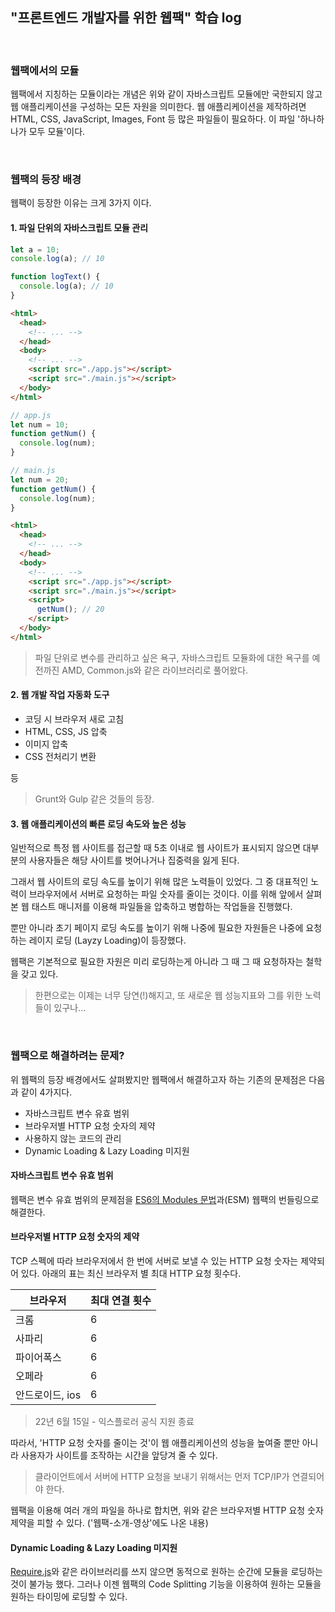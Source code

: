 ## "프론트엔드 개발자를 위한 웹팩" 학습 log

<br />

### 웹팩에서의 모듈

웹팩에서 지칭하는 모듈이라는 개념은 위와 같이 자바스크립트 모듈에만 국한되지 않고 웹 애플리케이션을 구성하는 모든 자원을 의미한다. 웹 애플리케이션을 제작하려면 HTML, CSS, JavaScript, Images, Font 등 많은 파일들이 필요하다. 이 파일 '하나하나가 모두 모듈'이다.

<br />

### 웹팩의 등장 배경

웹팩이 등장한 이유는 크게 3가지 이다.

#### 1. 파일 단위의 자바스크립트 모듈 관리

```js
let a = 10;
console.log(a); // 10

function logText() {
  console.log(a); // 10
}
```

```html
<html>
  <head>
    <!-- ... -->
  </head>
  <body>
    <!-- ... -->
    <script src="./app.js"></script>
    <script src="./main.js"></script>
  </body>
</html>
```

```js
// app.js
let num = 10;
function getNum() {
  console.log(num);
}
```

```js
// main.js
let num = 20;
function getNum() {
  console.log(num);
}
```

```html
<html>
  <head>
    <!-- ... -->
  </head>
  <body>
    <!-- ... -->
    <script src="./app.js"></script>
    <script src="./main.js"></script>
    <script>
      getNum(); // 20
    </script>
  </body>
</html>
```

> 파일 단위로 변수를 관리하고 싶은 욕구, 자바스크립트 모듈화에 대한 욕구를 예전까진 AMD, Common.js와 같은 라이브러리로 풀어왔다.

#### 2. 웹 개발 작업 자동화 도구

- 코딩 시 브라우저 새로 고침
- HTML, CSS, JS 압축
- 이미지 압축
- CSS 전처리기 변환

등

> Grunt와 Gulp 같은 것들의 등장.

#### 3. 웹 애플리케이션의 빠른 로딩 속도와 높은 성능

일반적으로 특정 웹 사이트를 접근할 때 5초 이내로 웹 사이트가 표시되지 않으면 대부분의 사용자들은 해당 사이트를 벗어나거나 집중력을 잃게 된다.

그래서 웹 사이트의 로딩 속도를 높이기 위해 많은 노력들이 있었다. 그 중 대표적인 노력이 브라우저에서 서버로 요청하는 파일 숫자를 줄이는 것이다. 이를 위해 앞에서 살펴본 웹 태스트 매니저를 이용해 파일들을 압축하고 병합하는 작업들을 진행했다.

뿐만 아니라 초기 페이지 로딩 속도를 높이기 위해 나중에 필요한 자원들은 나중에 요청하는 레이지 로딩 (Layzy Loading)이 등장했다.

웹팩은 기본적으로 필요한 자원은 미리 로딩하는게 아니라 그 때 그 때 요청하자는 철학을 갖고 있다.

> 한편으로는 이제는 너무 당연(!)해지고, 또 새로운 웹 성능지표와 그를 위한 노력들이 있구나...

<br />

### 웹팩으로 해결하려는 문제?

위 웹팩의 등장 배경에서도 살펴봤지만 웹팩에서 해결하고자 하는 기존의 문제점은 다음과 같이 4가지다.

- 자바스크립트 변수 유효 범위
- 브라우저별 HTTP 요청 숫자의 제약
- 사용하지 않는 코드의 관리
- Dynamic Loading & Lazy Loading 미지원

#### 자바스크립트 변수 유효 범위

웹팩은 변수 유효 범위의 문제점을 [ES6의 Modules 문법](https://babeljs.io/docs/en/learn#modules)과(ESM) 웹팩의 번들링으로 해결한다.

#### 브라우저별 HTTP 요청 숫자의 제약

TCP 스펙에 따라 브라우저에서 한 번에 서버로 보낼 수 있는 HTTP 요청 숫자는 제약되어 있다. 아래의 표는 최신 브라우저 별 최대 HTTP 요청 횟수다.

| 브라우저        | 최대 연결 횟수 |
| --------------- | -------------- |
| 크롬            | 6              |
| 사파리          | 6              |
| 파이어폭스      | 6              |
| 오페라          | 6              |
| 안드로이드, ios | 6              |

> 22년 6월 15일 - 익스플로러 공식 지원 종료<br />

따라서, 'HTTP 요청 숫자를 줄이는 것'이 웹 애플리케이션의 성능을 높여줄 뿐만 아니라 사용자가 사이트를 조작하는 시간을 앞당겨 줄 수 있다.

> 클라이언트에서 서버에 HTTP 요청을 보내기 위해서는 먼저 TCP/IP가 연결되어야 한다.

웹팩을 이용해 여러 개의 파일을 하나로 합치면, 위와 같은 브라우저별 HTTP 요청 숫자 제약을 피할 수 있다. ('웹팩-소개-영상'에도 나온 내용)

#### Dynamic Loading & Lazy Loading 미지원

[Require.js](https://requirejs.org/)와 같은 라이브러리를 쓰지 않으면 동적으로 원하는 순간에 모듈을 로딩하는 것이 불가능 했다. 그러나 이젠 웹팩의 Code Splitting 기능을 이용하여 원하는 모듈을 원하는 타이밍에 로딩할 수 있다.
